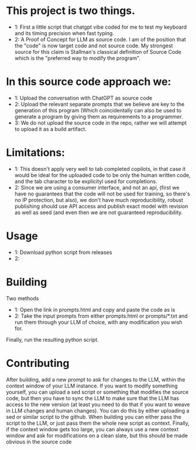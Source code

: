 # This project is two things.

- 1: First a little script that chatgpt vibe coded for me to test my keyboard and its timing precision when fast typing.
- 2: A Proof of Concept for LLM as source code. I am of the position that the "code" is now target code and not source code. My strongest source for this claim is Stallman's classical definition of Source Code which is the "preferred way to modify the program".
 
# In this source code approach we:

- 1: Upload the conversation with ChatGPT as source code
- 2: Upload the relevant separate prompts that we believe are key to the generation of this program (Which coincidentally can also be used to generate a program by giving them as requirements to a programmer.
- 3: We do not upload the source code in the repo, rather we will attempt to upload it as a build artifact.

# Limitations:

- 1: This doesn't apply very well to tab completed copilots, in that case it would be ideal for the uploaded code to be only the human written code, and the tab character to be explicityl used for completions.
- 2: Since we are using a consumer interface, and not an api, (first we have no guarantees that the code will not be used for training, so there's no IP protection, but also), we don't have much reproducibility, robust publishing should use API access and publish exact model with revision as well as seed (and even then we are not guaranteed reproducibility.


# Usage
- 1: Download python script from releases
- 2: 

# Building

Two methods

- 1: Open the link in prompts.html and copy and paste the code as is
- 2: Take the input prompts from either prompts.html or prompts/*.txt and run them through your LLM of choice, with any modification you wish for.

Finally, run the resulting python script.

# Contributing

After building, add a new prompt to ask for changes to the LLM, within the context window of your LLM instance.
If you want to modify something yourself, you can upload a sed script or something that modifies the source code, but then you have to sync the LLM to make sure that the LLM has access to the new version (at least you need to do that if you want to weave in LLM changes and human changes). You can do this by either uploading a sed or similar script to the github. When building you can either pass the script to the LLM, or just pass them the whole new script as context.
Finally, if the context window gets too large, you can always use a new context window and ask for modifications on a clean slate, but this should be made obvious in the source code

